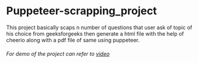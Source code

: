 # Puppeteer-scrapping_project
This project basically scaps n number of questions that user ask of topic of his choice from geeksforgeeks then generate a html file with the help of cheerio along with a pdf file of same using puppeteer.

###### For demo of the project can refer to [video](https://www.linkedin.com/posts/tushar-goyal-578504194_nodejs-puppeteer-javascript-activity-6666047820983869440-ZkjR)
